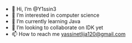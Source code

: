 - 👋 Hi, I’m @Y1ssin3
- 👀 I’m interested in computer science
- 🌱 I’m currently learning Java
- 💞️ I’m looking to collaborate on IDK yet
- 📫 How to reach me yassinetlija120@gmail.com

<!---
Y1ssin3/Y1ssin3 is a ✨ special ✨ repository because its `README.md` (this file) appears on your GitHub profile.
You can click the Preview link to take a look at your changes.
--->
